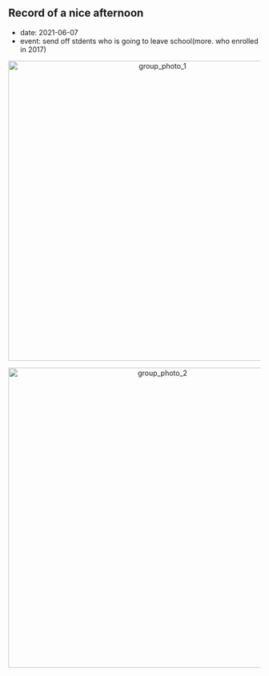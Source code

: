 ## Record of a nice afternoon

- date: 2021-06-07
- event: send off stdents who is going to leave school(more. who enrolled in 2017)

<p align='center'>
<img src='../2021-06-07-1.JPG' alt='group_photo_1' width='600' />
</p>

<p align='center'>
<img src='../2021-06-07-2.JPG' alt='group_photo_2' width='600' />
</p>